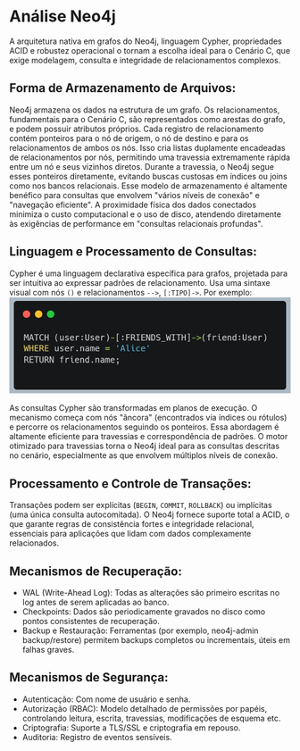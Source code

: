 # Análise Neo4j

A arquitetura nativa em grafos do Neo4j, linguagem Cypher, propriedades ACID e robustez operacional o tornam a escolha ideal para o Cenário C, que exige modelagem, consulta e integridade de relacionamentos complexos.

## Forma de Armazenamento de Arquivos:

Neo4j armazena os dados na estrutura de um grafo. Os relacionamentos, fundamentais para o Cenário C, são representados como arestas do grafo, e podem possuir atributos próprios. Cada registro de relacionamento contém ponteiros para o nó de origem, o nó de destino e para os relacionamentos de ambos os nós. Isso cria listas duplamente encadeadas de relacionamentos por nós, permitindo uma travessia extremamente rápida entre um nó e seus vizinhos diretos. Durante a travessia, o Neo4j segue esses ponteiros diretamente, evitando buscas custosas em índices ou joins como nos bancos relacionais.
Esse modelo de armazenamento é altamente benéfico para consultas que envolvem "vários níveis de conexão" e "navegação eficiente". A proximidade física dos dados conectados minimiza o custo computacional e o uso de disco, atendendo diretamente às exigências de performance em "consultas relacionais profundas".

## Linguagem e Processamento de Consultas:

Cypher é uma linguagem declarativa específica para grafos, projetada para ser intuitiva ao expressar padrões de relacionamento. Usa uma sintaxe visual com nós `()` e relacionamentos `-->`, `[:TIPO]->`. Por exemplo:
<img src="./images/query_example.png" size=300></img>

As consultas Cypher são transformadas em planos de execução. O mecanismo começa com nós "âncora" (encontrados via índices ou rótulos) e percorre os relacionamentos seguindo os ponteiros. Essa abordagem é altamente eficiente para travessias e correspondência de padrões.
O motor otimizado para travessias torna o Neo4j ideal para as consultas descritas no cenário, especialmente as que envolvem múltiplos níveis de conexão.

## Processamento e Controle de Transações:

Transações podem ser explícitas (`BEGIN`, `COMMIT`, `ROLLBACK`) ou implícitas (uma única consulta autocomitada).
O Neo4j fornece suporte total a ACID, o que garante regras de consistência fortes e integridade relacional, essenciais para aplicações que lidam com dados complexamente relacionados.

## Mecanismos de Recuperação:

- WAL (Write-Ahead Log): Todas as alterações são primeiro escritas no log antes de serem aplicadas ao banco.
- Checkpoints: Dados são periodicamente gravados no disco como pontos consistentes de recuperação.
- Backup e Restauração: Ferramentas (por exemplo, neo4j-admin backup/restore) permitem backups completos ou incrementais, úteis em falhas graves.

## Mecanismos de Segurança:

- Autenticação: Com nome de usuário e senha.
- Autorização (RBAC): Modelo detalhado de permissões por papéis, controlando leitura, escrita, travessias, modificações de esquema etc.
- Criptografia: Suporte a TLS/SSL e criptografia em repouso.
- Auditoria: Registro de eventos sensíveis.
